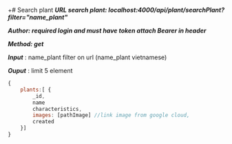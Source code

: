 +# Search plant
***URL search plant: localhost:4000/api/plant/searchPlant?filter="name_plant"***

***Author: required login and must have token attach Bearer in header***

***Method: get***

***Input*** :
name_plant filter on url (name_plant vietnamese)

***Ouput*** : limit 5 element

```js
{
    plants:[ {
        _id,
        name
        characteristics,
        images: [pathImage] //link image from google cloud,
        created
    }]
}
```
